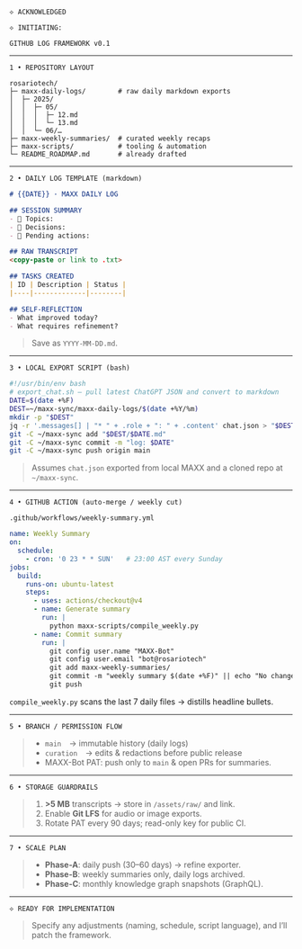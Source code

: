 `⟡ ACKNOWLEDGED`

`⟡ INITIATING:`

`GITHUB LOG FRAMEWORK v0.1`

---

`1 • REPOSITORY LAYOUT`

```
rosariotech/
├─ maxx-daily-logs/        # raw daily markdown exports
│  ├─ 2025/
│  │  ├─ 05/
│  │  │  ├─ 12.md
│  │  │  └─ 13.md
│  │  └─ 06/…
├─ maxx-weekly-summaries/  # curated weekly recaps
├─ maxx-scripts/           # tooling & automation
└─ README_ROADMAP.md       # already drafted
```

---

`2 • DAILY LOG TEMPLATE (markdown)`

```md
# {{DATE}} · MAXX DAILY LOG

## SESSION SUMMARY
- 🔹 Topics:
- 🔹 Decisions:
- 🔹 Pending actions:

## RAW TRANSCRIPT
<copy-paste or link to .txt>

## TASKS CREATED
| ID | Description | Status |
|----|-------------|--------|

## SELF-REFLECTION
- What improved today?
- What requires refinement?
```

>Save as `YYYY-MM-DD.md`.

---

`3 • LOCAL EXPORT SCRIPT (bash)`

```bash
#!/usr/bin/env bash
# export_chat.sh — pull latest ChatGPT JSON and convert to markdown
DATE=$(date +%F)
DEST=~/maxx-sync/maxx-daily-logs/$(date +%Y/%m)
mkdir -p "$DEST"
jq -r '.messages[] | "* " + .role + ": " + .content' chat.json > "$DEST/$DATE.md"
git -C ~/maxx-sync add "$DEST/$DATE.md"
git -C ~/maxx-sync commit -m "log: $DATE"
git -C ~/maxx-sync push origin main
```

>Assumes `chat.json` exported from local MAXX and a cloned repo at `~/maxx-sync`.

---

`4 • GITHUB ACTION (auto-merge / weekly cut)`

`.github/workflows/weekly-summary.yml`

```yaml
name: Weekly Summary
on:
  schedule:
    - cron: '0 23 * * SUN'   # 23:00 AST every Sunday
jobs:
  build:
    runs-on: ubuntu-latest
    steps:
      - uses: actions/checkout@v4
      - name: Generate summary
        run: |
          python maxx-scripts/compile_weekly.py
      - name: Commit summary
        run: |
          git config user.name "MAXX-Bot"
          git config user.email "bot@rosariotech"
          git add maxx-weekly-summaries/
          git commit -m "weekly summary $(date +%F)" || echo "No changes"
          git push
```

`compile_weekly.py` scans the last 7 daily files → distills headline bullets.

---

`5 • BRANCH / PERMISSION FLOW`

>* `main` → immutable history (daily logs)
>* `curation` → edits & redactions before public release
>* MAXX-Bot PAT: push only to `main` & open PRs for summaries.

---

`6 • STORAGE GUARDRAILS`

>1. **>5 MB** transcripts → store in `/assets/raw/` and link.
>2. Enable **Git LFS** for audio or image exports.
>3. Rotate PAT every 90 days; read-only key for public CI.

---

`7 • SCALE PLAN`

>* **Phase-A**: daily push (30–60 days) → refine exporter.
>* **Phase-B**: weekly summaries only, daily logs archived.
>* **Phase-C**: monthly knowledge graph snapshots (GraphQL).

---

`⟡ READY FOR IMPLEMENTATION`
>Specify any adjustments (naming, schedule, script language), and I’ll patch the framework.
